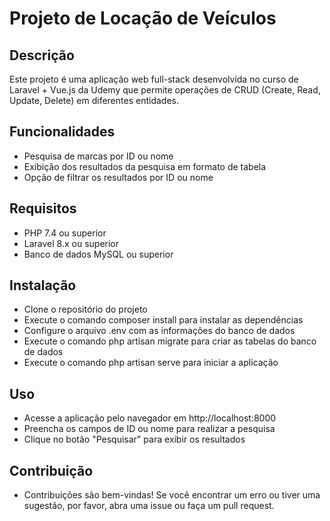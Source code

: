 # Projeto de Locação de Veículos

## Descrição
Este projeto é uma aplicação web full-stack desenvolvida no curso de Laravel + Vue.js da Udemy que permite operações de CRUD (Create, Read, Update, Delete) em diferentes entidades.

## Funcionalidades
- Pesquisa de marcas por ID ou nome
- Exibição dos resultados da pesquisa em formato de tabela
- Opção de filtrar os resultados por ID ou nome

## Requisitos
- PHP 7.4 ou superior
- Laravel 8.x ou superior
- Banco de dados MySQL ou superior

## Instalação
- Clone o repositório do projeto
- Execute o comando composer install para instalar as dependências
- Configure o arquivo .env com as informações do banco de dados
- Execute o comando php artisan migrate para criar as tabelas do banco de dados
- Execute o comando php artisan serve para iniciar a aplicação

## Uso
- Acesse a aplicação pelo navegador em http://localhost:8000
- Preencha os campos de ID ou nome para realizar a pesquisa
- Clique no botão "Pesquisar" para exibir os resultados

## Contribuição
- Contribuições são bem-vindas! Se você encontrar um erro ou tiver uma sugestão, por favor, abra uma issue ou faça um pull request.
